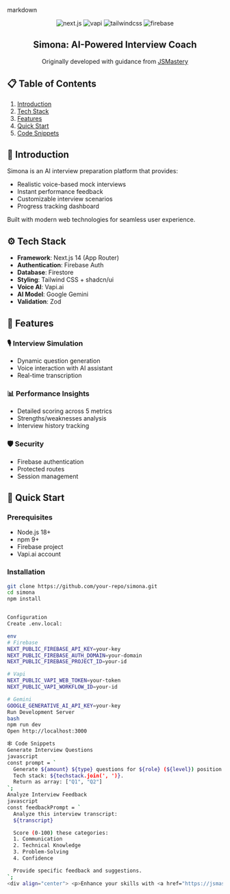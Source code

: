 markdown
<div align="center">
  <div>
    <img src="https://img.shields.io/badge/-Next.JS-black?style=for-the-badge&logoColor=white&logo=nextdotjs&color=black" alt="next.js" />
    <img src="https://img.shields.io/badge/-Vapi-white?style=for-the-badge&color=5dfeca" alt="vapi" />
    <img src="https://img.shields.io/badge/-Tailwind_CSS-black?style=for-the-badge&logoColor=white&logo=tailwindcss&color=06B6D4" alt="tailwindcss" />
    <img src="https://img.shields.io/badge/-Firebase-black?style=for-the-badge&logoColor=white&logo=firebase&color=DD2C00" alt="firebase" />
  </div>

  <h2>Simona: AI-Powered Interview Coach</h2>
  <p>Originally developed with guidance from <a href="https://jsmastery.com/">JSMastery</a></p>
</div>

## 📋 Table of Contents
1. [Introduction](#-introduction)
2. [Tech Stack](#-tech-stack) 
3. [Features](#-features)
4. [Quick Start](#-quick-start)
5. [Code Snippets](#-code-snippets)

## 🤖 Introduction
Simona is an AI interview preparation platform that provides:
- Realistic voice-based mock interviews  
- Instant performance feedback
- Customizable interview scenarios
- Progress tracking dashboard

Built with modern web technologies for seamless user experience.

## ⚙️ Tech Stack
- **Framework**: Next.js 14 (App Router)
- **Authentication**: Firebase Auth
- **Database**: Firestore
- **Styling**: Tailwind CSS + shadcn/ui  
- **Voice AI**: Vapi.ai
- **AI Model**: Google Gemini
- **Validation**: Zod

## 🔋 Features
### 🎙️ Interview Simulation
- Dynamic question generation
- Voice interaction with AI assistant
- Real-time transcription

### 📊 Performance Insights  
- Detailed scoring across 5 metrics
- Strengths/weaknesses analysis
- Interview history tracking

### 🛡️ Security
- Firebase authentication
- Protected routes
- Session management

## 🤸 Quick Start
### Prerequisites
- Node.js 18+
- npm 9+
- Firebase project
- Vapi.ai account

### Installation
```bash
git clone https://github.com/your-repo/simona.git
cd simona
npm install


Configuration
Create .env.local:

env
# Firebase
NEXT_PUBLIC_FIREBASE_API_KEY=your-key
NEXT_PUBLIC_FIREBASE_AUTH_DOMAIN=your-domain
NEXT_PUBLIC_FIREBASE_PROJECT_ID=your-id

# Vapi 
NEXT_PUBLIC_VAPI_WEB_TOKEN=your-token
NEXT_PUBLIC_VAPI_WORKFLOW_ID=your-id

# Gemini
GOOGLE_GENERATIVE_AI_API_KEY=your-key
Run Development Server
bash
npm run dev
Open http://localhost:3000

🕸️ Code Snippets
Generate Interview Questions
javascript
const prompt = `
  Generate ${amount} ${type} questions for ${role} (${level}) position.
  Tech stack: ${techstack.join(', ')}.
  Return as array: ["Q1", "Q2"]
`;
Analyze Interview Feedback
javascript
const feedbackPrompt = `
  Analyze this interview transcript:
  ${transcript}

  Score (0-100) these categories:
  1. Communication
  2. Technical Knowledge
  3. Problem-Solving
  4. Confidence

  Provide specific feedback and suggestions.
`;
<div align="center"> <p>Enhance your skills with <a href="https://jsmastery.pro">JSMastery Pro</a></p> </div> ```
